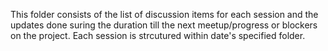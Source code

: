 This folder consists of the list of discussion items for each session and the updates done suring the duration till the next meetup/progress or blockers on the project. Each session is strcutured within date's specified folder.